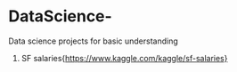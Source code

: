 # DataScience-
Data science projects for basic understanding 

1. SF salaries{https://www.kaggle.com/kaggle/sf-salaries}
